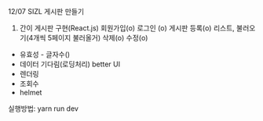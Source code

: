 12/07 SIZL 게시판 만들기

1. 간이 게시판 구현(React.js)
회원가입(o)
로그인 (o)
게시판 등록(o) 
리스트, 불러오기(4개씩 5페이지 불러올거)
삭제(o)
수정(o)
- 유효성 - 글자수()
- 데이터 기다림(로딩처리) better UI
- 렌더링
- 조회수
- helmet

실행방법: yarn run dev 


